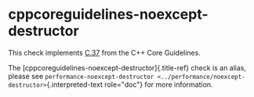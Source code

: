 # cppcoreguidelines-noexcept-destructor

This check implements
[C.37](https://isocpp.github.io/CppCoreGuidelines/CppCoreGuidelines#c37-make-destructors-noexcept)
from the C++ Core Guidelines.

The [cppcoreguidelines-noexcept-destructor]{.title-ref} check is an
alias, please see
`performance-noexcept-destructor <../performance/noexcept-destructor>`{.interpreted-text
role="doc"} for more information.
